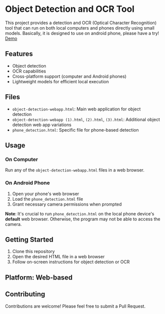 # Object Detection and OCR Tool

This project provides a detection and OCR (Optical Character Recognition) tool that can run on both local computers and phones directly using small models. Basically, it is designed to use on android phone, please have a try!
[Demo](elucidator.cn/detection)

## Features

- Object detection
- OCR capabilities
- Cross-platform support (computer and Android phones)
- Lightweight models for efficient local execution

## Files

- `object-detection-webapp.html`: Main web application for object detection
- `object-detection-webapp (1).html`, `(2).html`, `(3).html`: Additional object detection web app variations
- `phone_detection.html`: Specific file for phone-based detection

## Usage

### On Computer

Run any of the `object-detection-webapp.html` files in a web browser.

### On Android Phone

1. Open your phone's web browser
2. Load the `phone_detection.html` file
3. Grant necessary camera permissions when prompted

**Note**: It's crucial to run `phone_detection.html` on the local phone device's **default** web browser. Otherwise, the program may not be able to access the camera.

## Getting Started

1. Clone this repository
2. Open the desired HTML file in a web browser
3. Follow on-screen instructions for object detection or OCR

## Platform: Web-based

## Contributing

Contributions are welcome! Please feel free to submit a Pull Request.
